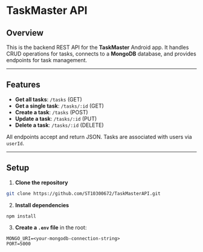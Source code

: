# TaskMaster API

## Overview
This is the backend REST API for the **TaskMaster** Android app. It handles CRUD operations for tasks, connects to a **MongoDB** database, and provides endpoints for task management.

---

## Features
- **Get all tasks**: `/tasks` (GET)
- **Get a single task**: `/tasks/:id` (GET)
- **Create a task**: `/tasks` (POST)
- **Update a task**: `/tasks/:id` (PUT)
- **Delete a task**: `/tasks/:id` (DELETE)

All endpoints accept and return JSON. Tasks are associated with users via `userId`.

---

## Setup

1. **Clone the repository**
```bash
git clone https://github.com/ST10300672/TaskMasterAPI.git
```

2. **Install dependencies**
```bash
npm install
```

3. **Create a `.env` file** in the root:
```
MONGO_URI=<your-mongodb-connection-string>
PORT=5000
```
